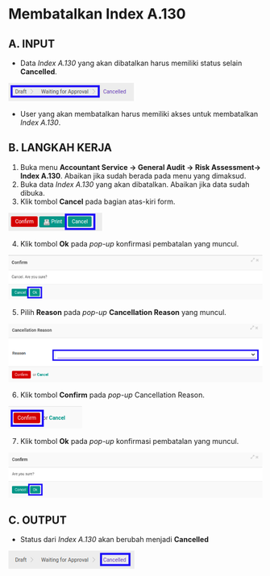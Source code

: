 # Membatalkan Index A.130

## A. INPUT

* Data *Index A.130* yang akan dibatalkan harus memiliki status selain **Cancelled**.

![](../../../img/index-a130/status-selain-cancelled.png)

* User yang akan membatalkan harus memiliki akses untuk membatalkan *Index A.130*.

## B. LANGKAH KERJA

1. Buka menu **Accountant Service -> General Audit -> Risk Assessment-> Index A.130**. Abaikan jika sudah berada pada menu yang dimaksud.
2. Buka data *Index A.130* yang akan dibatalkan. Abaikan jika data sudah dibuka.
3. Klik tombol **Cancel** pada bagian atas-kiri form.

![](../../../img/index-a130/tombol-cancel.png)

4. Klik tombol **Ok** pada *pop-up* konfirmasi pembatalan yang muncul.

![](../../../img/index-a130/pop-up-konfirmasi-cancel.png)

5. Pilih **Reason** pada *pop-up* **Cancellation Reason** yang muncul.

![](../../../img/index-a130/pilihan-cancellation-reason.png)

6. Klik tombol **Confirm** pada *pop-up* Cancellation Reason.

![](../../../img/index-a130/tombol-confirm-cancel-reason.png)

7. Klik tombol **Ok** pada *pop-up* konfirmasi pembatalan yang muncul.

![](../../../img/index-a130/tombol-ok-confirm-cancel.png)

## C. OUTPUT

* Status dari *Index A.130* akan berubah menjadi **Cancelled**

![](../../../img/index-a130/status-cancelled.png)
